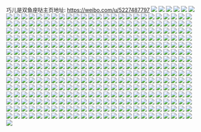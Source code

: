 巧儿是双鱼座哒主页地址: https://weibo.com/u/5227487797 
![](https://wx4.sinaimg.cn/mw2000/005HM0njgy1h6k6qi7pi4j31w02ioqv5.jpg) 
![](https://wx4.sinaimg.cn/mw2000/005HM0njgy1h6k6qkey6ij31w02ioqv5.jpg) 
![](https://wx4.sinaimg.cn/mw2000/005HM0njgy1h6k6qmrvcuj31w02iou0x.jpg) 
![](https://wx4.sinaimg.cn/mw2000/005HM0njgy1h6k6oz175sj334022ok2h.jpg) 
![](https://wx4.sinaimg.cn/mw2000/005HM0njgy1h6k6p2g221j33402c0npe.jpg) 
![](https://wx4.sinaimg.cn/mw2000/005HM0njgy1h6k6p5rfp2j32tu24enpe.jpg) 
![](https://wx4.sinaimg.cn/mw2000/005HM0njgy1h6k6p93cobj333z2by7wi.jpg) 
![](https://wx4.sinaimg.cn/mw2000/005HM0njgy1h6k6pdslgej32c0340b2b.jpg) 
![](https://wx4.sinaimg.cn/mw2000/005HM0njgy1h6k6piewplj32c0340e83.jpg) 
![](https://wx4.sinaimg.cn/mw2000/005HM0njgy1h6k6pn24kfj32c0340b2b.jpg) 
![](https://wx4.sinaimg.cn/mw2000/005HM0njgy1h6k6pqd9oaj322q2nox6p.jpg) 
![](https://wx4.sinaimg.cn/mw2000/005HM0njgy1h6k6puakeuj324k2q47wi.jpg) 
![](https://wx4.sinaimg.cn/mw2000/005HM0njgy1h6k6pwlmm4j32c0340u0x.jpg) 
![](https://wx4.sinaimg.cn/mw2000/005HM0njgy1h6k6px3rk5j30m80m80to.jpg) 
![](https://wx4.sinaimg.cn/mw2000/005HM0njgy1h6k6q0yxp8j334022oned.jpg) 
![](https://wx4.sinaimg.cn/mw2000/005HM0njgy1h6k6q47wffj322l30itny.jpg) 
![](https://wx4.sinaimg.cn/mw2000/005HM0njgy1h6k6q6alcij31w02ioq99.jpg) 
![](https://wx4.sinaimg.cn/mw2000/005HM0njgy1h6k6q9d7ysj31w02ioe82.jpg) 
![](https://wx4.sinaimg.cn/mw2000/005HM0njgy1h6k6qay7ccj31t32fm7wh.jpg) 
![](https://wx4.sinaimg.cn/mw2000/005HM0njgy1h6k6qco2tgj31lp2ioe81.jpg) 
![](https://wx4.sinaimg.cn/mw2000/005HM0njgy1h6k6qfu9pxj31w02io4qq.jpg) 
![](https://wx4.sinaimg.cn/mw2000/005HM0njgy1h6k6k1ozjxj32bm2yp7wi.jpg) 
![](https://wx4.sinaimg.cn/mw2000/005HM0njgy1h6k6kfgtagj32c0340hdv.jpg) 
![](https://wx4.sinaimg.cn/mw2000/005HM0njgy1h6k6kh7jjej31m725lte8.jpg) 
![](https://wx4.sinaimg.cn/mw2000/005HM0njgy1h6k6kktb7hj329830b18l.jpg) 
![](https://wx4.sinaimg.cn/mw2000/005HM0njgy1h6k6kwje4wj32c0340k6q.jpg) 
![](https://wx4.sinaimg.cn/mw2000/005HM0njgy1h6k6lcnlltj32yo2804qs.jpg) 
![](https://wx4.sinaimg.cn/mw2000/005HM0njgy1h6k6ldjcy0j30zk1be4kk.jpg) 
![](https://wx4.sinaimg.cn/mw2000/005HM0njgy1h6k6lgoxdzj31jv2ul4qq.jpg) 
![](https://wx4.sinaimg.cn/mw2000/005HM0njgy1h6k6liqgefj31j02psdrk.jpg) 
![](https://wx4.sinaimg.cn/mw2000/005HM0njgy1h6k6ltjtgrj31r0340khv.jpg) 
![](https://wx4.sinaimg.cn/mw2000/005HM0njgy1h6k6m37yijj33401r07wj.jpg) 
![](https://wx4.sinaimg.cn/mw2000/005HM0njgy1h6k6mcvvkjj31r03404qr.jpg) 
![](https://wx4.sinaimg.cn/mw2000/005HM0njgy1h6k6mmt983j31r03407wj.jpg) 
![](https://wx4.sinaimg.cn/mw2000/005HM0njgy1h6k6n52pxpj32yo280npg.jpg) 
![](https://wx4.sinaimg.cn/mw2000/005HM0njgy1h6k6np328uj32802yohdt.jpg) 
![](https://wx4.sinaimg.cn/mw2000/005HM0njgy1h6k6o84v10j32802you10.jpg) 
![](https://wx4.sinaimg.cn/mw2000/005HM0njgy1h6k6oqxob9j32802yo1kx.jpg) 
![](https://wx4.sinaimg.cn/mw2000/005HM0njgy1h6k6ovv9irj32802yo1kx.jpg) 
![](https://wx4.sinaimg.cn/mw2000/005HM0njgy1h6k6ekspwyj33402c0b2a.jpg) 
![](https://wx4.sinaimg.cn/mw2000/005HM0njgy1h6k6ey1bewj33402c01kz.jpg) 
![](https://wx4.sinaimg.cn/mw2000/005HM0njgy1h6k6famrpdj32c03407wj.jpg) 
![](https://wx4.sinaimg.cn/mw2000/005HM0njgy1h6k6fo69x8j32c03407wj.jpg) 
![](https://wx4.sinaimg.cn/mw2000/005HM0njgy1h6k6ftht20j32c02wiu0z.jpg) 
![](https://wx4.sinaimg.cn/mw2000/005HM0njgy1h6k6g00rywj32942smhdw.jpg) 
![](https://wx4.sinaimg.cn/mw2000/005HM0njgy1h6k6gan2msj32c0340npe.jpg) 
![](https://wx4.sinaimg.cn/mw2000/005HM0njgy1h6k6gmuuljj32c0340qv6.jpg) 
![](https://wx4.sinaimg.cn/mw2000/005HM0njgy1h6k6gxjxnkj32c0340q8l.jpg) 
![](https://wx4.sinaimg.cn/mw2000/005HM0njgy1h6k6hieji1j32c03404qu.jpg) 
![](https://wx4.sinaimg.cn/mw2000/005HM0njgy1h6k6hsi4arj32c0340npe.jpg) 
![](https://wx4.sinaimg.cn/mw2000/005HM0njgy1h6k6i24yjlj32c0340qjh.jpg) 
![](https://wx4.sinaimg.cn/mw2000/005HM0njgy1h6k6ics2d3j33402c0qv7.jpg) 
![](https://wx4.sinaimg.cn/mw2000/005HM0njgy1h6k6im1onoj32c03401kz.jpg) 
![](https://wx4.sinaimg.cn/mw2000/005HM0njgy1h6k6ix4zy3j32c0340npf.jpg) 
![](https://wx4.sinaimg.cn/mw2000/005HM0njgy1h6k6j8tgmnj32c03407wj.jpg) 
![](https://wx4.sinaimg.cn/mw2000/005HM0njgy1h6k6jjgm9lj32c0340tp4.jpg) 
![](https://wx4.sinaimg.cn/mw2000/005HM0njgy1h6k6jybd25j32c0340kjn.jpg) 
![](https://wx4.sinaimg.cn/mw2000/005HM0njgy1h6k68q3kiij32c0340kjo.jpg) 
![](https://wx4.sinaimg.cn/mw2000/005HM0njgy1h6k692zwr8j32c0340u0z.jpg) 
![](https://wx4.sinaimg.cn/mw2000/005HM0njgy1h6k69enoj0j32c0340wza.jpg) 
![](https://wx4.sinaimg.cn/mw2000/005HM0njgy1h6k69r3muoj32c0340kjn.jpg) 
![](https://wx4.sinaimg.cn/mw2000/005HM0njgy1h6k6a4n71ij32c0340npf.jpg) 
![](https://wx4.sinaimg.cn/mw2000/005HM0njgy1h6k6aghvr7j32c03401hg.jpg) 
![](https://wx4.sinaimg.cn/mw2000/005HM0njgy1h6k6awqu55j32c0340kjo.jpg) 
![](https://wx4.sinaimg.cn/mw2000/005HM0njgy1h6k6b0f5t8j32be2nikjm.jpg) 
![](https://wx4.sinaimg.cn/mw2000/005HM0njgy1h6k6belt0lj32c0340u0z.jpg) 
![](https://wx4.sinaimg.cn/mw2000/005HM0njgy1h6k6bld656j31u11vln60.jpg) 
![](https://wx4.sinaimg.cn/mw2000/005HM0njgy1h6k6bzog3lj32c0340k9r.jpg) 
![](https://wx4.sinaimg.cn/mw2000/005HM0njgy1h6k6cgo3cwj32c0340x6s.jpg) 
![](https://wx4.sinaimg.cn/mw2000/005HM0njgy1h6k6cqbhpjj33402c0aix.jpg) 
![](https://wx4.sinaimg.cn/mw2000/005HM0njgy1h6k6d1hkydj328k2qkx6q.jpg) 
![](https://wx4.sinaimg.cn/mw2000/005HM0njgy1h6k6dbiw7yj32c02x7u0y.jpg) 
![](https://wx4.sinaimg.cn/mw2000/005HM0njgy1h6k6dksjfgj32c02pbajr.jpg) 
![](https://wx4.sinaimg.cn/mw2000/005HM0njgy1h6k6dusgikj32bx2q8kjm.jpg) 
![](https://wx4.sinaimg.cn/mw2000/005HM0njgy1h6k6eb19qij33402c0b1j.jpg) 
![](https://wx4.sinaimg.cn/mw2000/005HM0njgy1h6k648z6qoj315o21qe81.jpg) 
![](https://wx4.sinaimg.cn/mw2000/005HM0njgy1h6k64df25dj315o1qi4qp.jpg) 
![](https://wx4.sinaimg.cn/mw2000/005HM0njgy1h6k64i74urj315o1qin09.jpg) 
![](https://wx4.sinaimg.cn/mw2000/005HM0njgy1h6k64m8kddj315o1qie5u.jpg) 
![](https://wx4.sinaimg.cn/mw2000/005HM0njgy1h6k64siv1qj336c1s7hdt.jpg) 
![](https://wx4.sinaimg.cn/mw2000/005HM0njgy1h6k650hp2xj336c1l1n2i.jpg) 
![](https://wx4.sinaimg.cn/mw2000/005HM0njgy1h6k65d6fgmj336c1s7x6q.jpg) 
![](https://wx4.sinaimg.cn/mw2000/005HM0njgy1h6k643y545j336c1l1n1g.jpg) 
![](https://wx4.sinaimg.cn/mw2000/005HM0njgy1h6k65laiy2j33402c0b2a.jpg) 
![](https://wx4.sinaimg.cn/mw2000/005HM0njgy1h6k65sxluuj32c0340hdu.jpg) 
![](https://wx4.sinaimg.cn/mw2000/005HM0njgy1h6k65wj0sdj32c02dm4qq.jpg) 
![](https://wx4.sinaimg.cn/mw2000/005HM0njgy1h6k667i9uaj33402c0wwg.jpg) 
![](https://wx4.sinaimg.cn/mw2000/005HM0njgy1h6k66lqo7fj33402c0x6r.jpg) 
![](https://wx4.sinaimg.cn/mw2000/005HM0njgy1h6k66zg194j33402c0kjn.jpg) 
![](https://wx4.sinaimg.cn/mw2000/005HM0njgy1h6k67apkxfj33402c0qv6.jpg) 
![](https://wx4.sinaimg.cn/mw2000/005HM0njgy1h6k67rjodzj33402c04qs.jpg) 
![](https://wx4.sinaimg.cn/mw2000/005HM0njgy1h6k689il6ej33402c0e84.jpg) 
![](https://wx4.sinaimg.cn/mw2000/005HM0njgy1h6k68a7tdvj30v91aw0yt.jpg) 
![](https://wx4.sinaimg.cn/mw2000/005HM0njgy1h6k623cjfcj30qo0zkwfi.jpg) 
![](https://wx4.sinaimg.cn/mw2000/005HM0njgy1h6k623nos1j30qo0zkdgv.jpg) 
![](https://wx4.sinaimg.cn/mw2000/005HM0njgy1h6k6231rd4j30qo0zkq47.jpg) 
![](https://wx4.sinaimg.cn/mw2000/005HM0njgy1h6k623zck4j30zk0zk77y.jpg) 
![](https://wx4.sinaimg.cn/mw2000/005HM0njgy1h6k624aqafj30qo0zktd0.jpg) 
![](https://wx4.sinaimg.cn/mw2000/005HM0njgy1h6k624lvxdj30qo0zkq6j.jpg) 
![](https://wx4.sinaimg.cn/mw2000/005HM0njgy1h6k624zpt1j30qo0zkthv.jpg) 
![](https://wx4.sinaimg.cn/mw2000/005HM0njgy1h6k625wca7j30qo0zkte6.jpg) 
![](https://wx4.sinaimg.cn/mw2000/005HM0njgy1h6k626b247j30qo0zkwiu.jpg) 
![](https://wx4.sinaimg.cn/mw2000/005HM0njgy1h6k626q2l0j30hs26649f.jpg) 
![](https://wx4.sinaimg.cn/mw2000/005HM0njgy1h6k6272pirj30qo0zkq70.jpg) 
![](https://wx4.sinaimg.cn/mw2000/005HM0njgy1h6k627l1i9j30qo0zkjwa.jpg) 
![](https://wx4.sinaimg.cn/mw2000/005HM0njgy1h6k62gx6wcj3225225e83.jpg) 
![](https://wx4.sinaimg.cn/mw2000/005HM0njgy1h6k625jqtij30u013ygpz.jpg) 
![](https://wx4.sinaimg.cn/mw2000/005HM0njgy1h6k62rrhqwj32762967wj.jpg) 
![](https://wx4.sinaimg.cn/mw2000/005HM0njgy1h6k62vzmbqj32c02d5qv6.jpg) 
![](https://wx4.sinaimg.cn/mw2000/005HM0njgy1h6k63318i5j31sg2dsagy.jpg) 
![](https://wx4.sinaimg.cn/mw2000/005HM0njgy1h6k6367skcj325q25qe82.jpg) 
![](https://wx4.sinaimg.cn/mw2000/005HM0njly1h41o21qcnfj32142piqv6.jpg) 
![](https://wx4.sinaimg.cn/mw2000/005HM0njly1h41o206al0j321u2qgkjm.jpg) 
![](https://wx4.sinaimg.cn/mw2000/005HM0njly1h41o243f6oj324o2u87wj.jpg) 
![](https://wx4.sinaimg.cn/mw2000/005HM0njly1h41o26hfqnj32392scnpe.jpg) 
![](https://wx4.sinaimg.cn/mw2000/005HM0njly1h41o28uyf9j321u2qgu0z.jpg) 
![](https://wx4.sinaimg.cn/mw2000/005HM0njly1h41o2bktevj32yo280x6r.jpg) 
![](https://wx4.sinaimg.cn/mw2000/005HM0njly1h41o2dh2h4j32c0340hdv.jpg) 
![](https://wx4.sinaimg.cn/mw2000/005HM0njly1h41o2f5vhpj32c0340e83.jpg) 
![](https://wx4.sinaimg.cn/mw2000/005HM0njly1h41o2h17loj33402c0x6r.jpg) 
![](https://wx4.sinaimg.cn/mw2000/005HM0njly1h41o2j1ce2j33402c01l0.jpg) 
![](https://wx4.sinaimg.cn/mw2000/005HM0njly1h41o2l7sipj33402c0npf.jpg) 
![](https://wx4.sinaimg.cn/mw2000/005HM0njly1h41o2n7ekvj33402c0kjn.jpg) 
![](https://wx4.sinaimg.cn/mw2000/005HM0njly1h41o2pylevj33402c04qs.jpg) 
![](https://wx4.sinaimg.cn/mw2000/005HM0njly1h3y4q0qglrj31og2io1kx.jpg) 
![](https://wx4.sinaimg.cn/mw2000/005HM0njly1h3y4q1ciqej31og2io4qp.jpg) 
![](https://wx4.sinaimg.cn/mw2000/005HM0njly1h3y4q20qvpj31og2io4qp.jpg) 
![](https://wx4.sinaimg.cn/mw2000/005HM0njly1h3y4q2u0c5j31og2ioqv5.jpg) 
![](https://wx4.sinaimg.cn/mw2000/005HM0njly1h3y4q3j832j31og2ioe81.jpg) 
![](https://wx4.sinaimg.cn/mw2000/005HM0njly1h3y4q4crznj31og2iokjl.jpg) 
![](https://wx4.sinaimg.cn/mw2000/005HM0njly1h3y4pypzv6j31og2io7wh.jpg) 
![](https://wx4.sinaimg.cn/mw2000/005HM0njly1h3y4q5862jj32io1ogb29.jpg) 
![](https://wx4.sinaimg.cn/mw2000/005HM0njly1h3y4q5yq3tj31og2io4qp.jpg) 
![](https://wx4.sinaimg.cn/mw2000/005HM0njly1h3y4q6vq1vj31og2io7wh.jpg) 
![](https://wx4.sinaimg.cn/mw2000/005HM0njly1h3y4q7mtetj32io1og4qp.jpg) 
![](https://wx4.sinaimg.cn/mw2000/005HM0njly1h3y4q8ov6cj31og2ioe81.jpg) 
![](https://wx4.sinaimg.cn/mw2000/005HM0njly1h3y4q9ihi8j31og2ioe81.jpg) 
![](https://wx4.sinaimg.cn/mw2000/005HM0njly1h3y4qa290gj31og2io1kx.jpg) 
![](https://wx4.sinaimg.cn/mw2000/005HM0njly1h3y4qaxapgj31og2iokjl.jpg) 
![](https://wx4.sinaimg.cn/mw2000/005HM0njly1h3y4qby8u6j31og2ioqv5.jpg) 
![](https://wx4.sinaimg.cn/mw2000/005HM0njly1h3y4pztx9yj31og2iokjl.jpg) 
![](https://wx4.sinaimg.cn/mw2000/005HM0njly1h3y4p5byvyj31og2ioe81.jpg) 
![](https://wx4.sinaimg.cn/mw2000/005HM0njly1h3y4p7fkwkj31og2ioe81.jpg) 
![](https://wx4.sinaimg.cn/mw2000/005HM0njly1h3y4p8bdwij31og2ionpd.jpg) 
![](https://wx4.sinaimg.cn/mw2000/005HM0njly1h3y4p947mfj31og2ioe81.jpg) 
![](https://wx4.sinaimg.cn/mw2000/005HM0njly1h3y4pa52nsj31og2iokjl.jpg) 
![](https://wx4.sinaimg.cn/mw2000/005HM0njly1h3y4pb7ktcj32io1og7wh.jpg) 
![](https://wx4.sinaimg.cn/mw2000/005HM0njly1h3y4pbzxvpj31og2io4qp.jpg) 
![](https://wx4.sinaimg.cn/mw2000/005HM0njly1h3y4pcs09aj31og2io7wh.jpg) 
![](https://wx4.sinaimg.cn/mw2000/005HM0njly1h3y4pdbx53j31og2io4qp.jpg) 
![](https://wx4.sinaimg.cn/mw2000/005HM0njly1h3y4p6hznlj32io1ogkjl.jpg) 
![](https://wx4.sinaimg.cn/mw2000/005HM0njly1h3y4pdyr2nj31og2io1kx.jpg) 
![](https://wx4.sinaimg.cn/mw2000/005HM0njly1h3y4pek0raj31og2io4qp.jpg) 
![](https://wx4.sinaimg.cn/mw2000/005HM0njly1h3y4pff6l1j31og2io4qp.jpg) 
![](https://wx4.sinaimg.cn/mw2000/005HM0njly1h3y4pgm88lj31og2ioqv5.jpg) 
![](https://wx4.sinaimg.cn/mw2000/005HM0njly1h3y4phigtqj31og2ioe81.jpg) 
![](https://wx4.sinaimg.cn/mw2000/005HM0njly1h3y4pihwhfj31og2iokjl.jpg) 
![](https://wx4.sinaimg.cn/mw2000/005HM0njly1h3y4pjb5jmj31og2io7wh.jpg) 
![](https://wx4.sinaimg.cn/mw2000/005HM0njly1h3y4pk1fp7j32io1ogb29.jpg) 
![](https://wx4.sinaimg.cn/mw2000/005HM0njly1h3y4oj007rj32io1og4qp.jpg) 
![](https://wx4.sinaimg.cn/mw2000/005HM0njly1h3y4ojjh16j31og2io1kd.jpg) 
![](https://wx4.sinaimg.cn/mw2000/005HM0njly1h3y4oibirsj31og2io1kx.jpg) 
![](https://wx4.sinaimg.cn/mw2000/005HM0njly1h3y4ok71tgj32io1og1kx.jpg) 
![](https://wx4.sinaimg.cn/mw2000/005HM0njly1h3y4oku00pj31og2io7wh.jpg) 
![](https://wx4.sinaimg.cn/mw2000/005HM0njly1h3y4olr5bnj31og2io7wh.jpg) 
![](https://wx4.sinaimg.cn/mw2000/005HM0njly1h3y4omexd2j31og2ioazz.jpg) 
![](https://wx4.sinaimg.cn/mw2000/005HM0njly1h3y4onkd64j31og2iokjl.jpg) 
![](https://wx4.sinaimg.cn/mw2000/005HM0njly1h3y4oopwdjj31og2ioqv5.jpg) 
![](https://wx4.sinaimg.cn/mw2000/005HM0njly1h3y4opw78lj31og2iokjl.jpg) 
![](https://wx4.sinaimg.cn/mw2000/005HM0njly1h3y4oqqokij31og2iohdt.jpg) 
![](https://wx4.sinaimg.cn/mw2000/005HM0njly1h3y4ore04tj31og2iob29.jpg) 
![](https://wx4.sinaimg.cn/mw2000/005HM0njly1h3y4os5ntoj31og2io4qp.jpg) 
![](https://wx4.sinaimg.cn/mw2000/005HM0njly1h3y4osuxfjj31og2iohdt.jpg) 
![](https://wx4.sinaimg.cn/mw2000/005HM0njly1h3y4otg1huj31og2iohdt.jpg) 
![](https://wx4.sinaimg.cn/mw2000/005HM0njly1h3y4ou7d54j31og2iob29.jpg) 
![](https://wx4.sinaimg.cn/mw2000/005HM0njly1h3y4outicij31og2io7t6.jpg) 
![](https://wx4.sinaimg.cn/mw2000/005HM0njly1h3y4ovp7mbj31og2ionpd.jpg) 
![](https://wx4.sinaimg.cn/mw2000/005HM0njly1h3y4nk5f2zj31og2iohdt.jpg) 
![](https://wx4.sinaimg.cn/mw2000/005HM0njly1h3y4nkvhnij31og2io7wh.jpg) 
![](https://wx4.sinaimg.cn/mw2000/005HM0njly1h3y4nlizzqj31og2io7wh.jpg) 
![](https://wx4.sinaimg.cn/mw2000/005HM0njly1h3y4nmc19ij31og2iohdt.jpg) 
![](https://wx4.sinaimg.cn/mw2000/005HM0njly1h3y4nnosqgj31og2io7wh.jpg) 
![](https://wx4.sinaimg.cn/mw2000/005HM0njly1h3y4nod07jj31og2ioe81.jpg) 
![](https://wx4.sinaimg.cn/mw2000/005HM0njly1h3y4np5sgaj32io1og1kx.jpg) 
![](https://wx4.sinaimg.cn/mw2000/005HM0njly1h3y4nq3yehj31og2io4px.jpg) 
![](https://wx4.sinaimg.cn/mw2000/005HM0njly1h3y4nqwigij31og2io1kx.jpg) 
![](https://wx4.sinaimg.cn/mw2000/005HM0njly1h3y4nrwx6ej31og2io1kx.jpg) 
![](https://wx4.sinaimg.cn/mw2000/005HM0njly1h3y4nicd4ij322u1ogb29.jpg) 
![](https://wx4.sinaimg.cn/mw2000/005HM0njly1h3y4nsnc1lj31og2io4oy.jpg) 
![](https://wx4.sinaimg.cn/mw2000/005HM0njly1h3y4njdjaxj31og2ionp7.jpg) 
![](https://wx4.sinaimg.cn/mw2000/005HM0njly1h3y4nte4j8j31og2iob1a.jpg) 
![](https://wx4.sinaimg.cn/mw2000/005HM0njly1h3y4nujyqsj31og2iohdt.jpg) 
![](https://wx4.sinaimg.cn/mw2000/005HM0njly1h3y4nviq1nj31og2io7wh.jpg) 
![](https://wx4.sinaimg.cn/mw2000/005HM0njly1h3y4nwai1zj31og2ioe81.jpg) 
![](https://wx4.sinaimg.cn/mw2000/005HM0njly1h3y4nwz6ilj31og2io1kx.jpg) 
![](https://wx4.sinaimg.cn/mw2000/005HM0njgy1h3lg0y4263j318w0u0gvx.jpg) 
![](https://wx4.sinaimg.cn/mw2000/005HM0njgy1h3lg0ymqi2j318w0u0k1i.jpg) 
![](https://wx4.sinaimg.cn/mw2000/005HM0njgy1h3lg0zb57rj30u018w7es.jpg) 
![](https://wx4.sinaimg.cn/mw2000/005HM0njgy1h3lg104du8j318w0u0k2d.jpg) 
![](https://wx4.sinaimg.cn/mw2000/005HM0njgy1h3lg10q9woj318w0u07fw.jpg) 
![](https://wx4.sinaimg.cn/mw2000/005HM0njgy1h3lg11htqsj30u018w4hc.jpg) 
![](https://wx4.sinaimg.cn/mw2000/005HM0njgy1h3lg12ddkgj30u018w7mf.jpg) 
![](https://wx4.sinaimg.cn/mw2000/005HM0njgy1h3lg138vjcj318w0u0tla.jpg) 
![](https://wx4.sinaimg.cn/mw2000/005HM0njgy1h3lg13zfm4j318w0u07h7.jpg) 
![](https://wx4.sinaimg.cn/mw2000/005HM0njgy1h3lg14oroij318w0u07dz.jpg) 
![](https://wx4.sinaimg.cn/mw2000/005HM0njgy1h3lg15669ej318w0u07e7.jpg) 
![](https://wx4.sinaimg.cn/mw2000/005HM0njgy1h3lg16dsyij318w0u048q.jpg) 
![](https://wx4.sinaimg.cn/mw2000/005HM0njgy1h3lg170d5lj318w0u0aki.jpg) 
![](https://wx4.sinaimg.cn/mw2000/005HM0njgy1h3lg0xdlwoj318w0u0gwg.jpg) 
![](https://wx4.sinaimg.cn/mw2000/005HM0njgy1h3lg17p3rjj318w0u0qel.jpg) 
![](https://wx4.sinaimg.cn/mw2000/005HM0njgy1h3lg18eg1fj318w0u0149.jpg) 
![](https://wx4.sinaimg.cn/mw2000/005HM0njgy1h3lg18zkh2j318w0u0aku.jpg) 
![](https://wx4.sinaimg.cn/mw2000/005HM0njgy1h3lg19i0m6j318w0u0n4t.jpg) 
![](https://wx4.sinaimg.cn/mw2000/005HM0njgy1h3ko1av5ajj31r03401kz.jpg) 
![](https://wx4.sinaimg.cn/mw2000/005HM0njgy1h3ko1cpkkhj32802yokjn.jpg) 
![](https://wx4.sinaimg.cn/mw2000/005HM0njgy1h3ko1em50sj32yo280u0z.jpg) 
![](https://wx4.sinaimg.cn/mw2000/005HM0njgy1h3ko1ghlmuj31r03407wj.jpg) 
![](https://wx4.sinaimg.cn/mw2000/005HM0njgy1h3ko1ikdifj31r0340u0y.jpg) 
![](https://wx4.sinaimg.cn/mw2000/005HM0njgy1h3ko1kncnhj33401r0qv6.jpg) 
![](https://wx4.sinaimg.cn/mw2000/005HM0njgy1h3ko1m9qmaj33402c0kjn.jpg) 
![](https://wx4.sinaimg.cn/mw2000/005HM0njgy1h3ko1o741ej33401r0npe.jpg) 
![](https://wx4.sinaimg.cn/mw2000/005HM0njgy1h3ko1p2oxwj30ty11645v.jpg) 
![](https://wx4.sinaimg.cn/mw2000/005HM0njgy1h3ko1re6fuj32832neqv6.jpg) 
![](https://wx4.sinaimg.cn/mw2000/005HM0njgy1h3ko1tq6zyj331o2a84qs.jpg) 
![](https://wx4.sinaimg.cn/mw2000/005HM0njgy1h3ko1w2xodj331u2aeqv7.jpg) 
![](https://wx4.sinaimg.cn/mw2000/005HM0njgy1h3ko1zglb6j33402c0x6s.jpg) 
![](https://wx4.sinaimg.cn/mw2000/005HM0njgy1h3ko22gczvj33402c0x6q.jpg) 
![](https://wx4.sinaimg.cn/mw2000/005HM0njgy1h3ko093mq0j31r02g5kjm.jpg) 
![](https://wx4.sinaimg.cn/mw2000/005HM0njgy1h3ko0aylz1j31po2n5kjm.jpg) 
![](https://wx4.sinaimg.cn/mw2000/005HM0njgy1h3ko0dc4k3j33401r0b2b.jpg) 
![](https://wx4.sinaimg.cn/mw2000/005HM0njgy1h3ko0f3b5xj31os2lk1ky.jpg) 
![](https://wx4.sinaimg.cn/mw2000/005HM0njgy1h3ko0grzugj31r029bnpe.jpg) 
![](https://wx4.sinaimg.cn/mw2000/005HM0njgy1h3ko0ichzxj31r024ikjm.jpg) 
![](https://wx4.sinaimg.cn/mw2000/005HM0njgy1h3ko0khqnaj33401r04qs.jpg) 
![](https://wx4.sinaimg.cn/mw2000/005HM0njgy1h3ko0ndpy4j32802you0z.jpg) 
![](https://wx4.sinaimg.cn/mw2000/005HM0njgy1h3ko0p7oorj32802you0z.jpg) 
![](https://wx4.sinaimg.cn/mw2000/005HM0njgy1h3ko0rnxxzj33401she84.jpg) 
![](https://wx4.sinaimg.cn/mw2000/005HM0njgy1h3ko0uosu2j32c0340b2b.jpg) 
![](https://wx4.sinaimg.cn/mw2000/005HM0njgy1h3ko0xdj6yj32802yo7wk.jpg) 
![](https://wx4.sinaimg.cn/mw2000/005HM0njgy1h3ko0zv08sj32c0340b2a.jpg) 
![](https://wx4.sinaimg.cn/mw2000/005HM0njgy1h3ko124ehgj33401r0qv6.jpg) 
![](https://wx4.sinaimg.cn/mw2000/005HM0njgy1h3ko13jw55j31l12td4qq.jpg) 
![](https://wx4.sinaimg.cn/mw2000/005HM0njgy1h3ko15cemkj33401r0kjm.jpg) 
![](https://wx4.sinaimg.cn/mw2000/005HM0njgy1h3ko17gy7dj33401r0hdu.jpg) 
![](https://wx4.sinaimg.cn/mw2000/005HM0njgy1h3ko18wm5dj31u32r3x6p.jpg) 
![](https://wx4.sinaimg.cn/mw2000/005HM0njgy1h3knz6aa4sj31sv33xhdt.jpg) 
![](https://wx4.sinaimg.cn/mw2000/005HM0njgy1h3knz8kcw5j31qd2zm7wh.jpg) 
![](https://wx4.sinaimg.cn/mw2000/005HM0njgy1h3knza31wyj313b1t0tzm.jpg) 
![](https://wx4.sinaimg.cn/mw2000/005HM0njgy1h3knzbxqebj31og2iohdt.jpg) 
![](https://wx4.sinaimg.cn/mw2000/005HM0njgy1h3knzd3ntfj310z1v9nl4.jpg) 
![](https://wx4.sinaimg.cn/mw2000/005HM0njgy1h3knzf9j84j316y2asb29.jpg) 
![](https://wx4.sinaimg.cn/mw2000/005HM0njgy1h3knzgthdij318o26o1kx.jpg) 
![](https://wx4.sinaimg.cn/mw2000/005HM0njgy1h3knzk6o7zj32yo280kjo.jpg) 
![](https://wx4.sinaimg.cn/mw2000/005HM0njgy1h3knzngvnfj32yo280hdw.jpg) 
![](https://wx4.sinaimg.cn/mw2000/005HM0njgy1h3knzpa48nj31iu2u2qv5.jpg) 
![](https://wx4.sinaimg.cn/mw2000/005HM0njgy1h3knzqwu1tj33402c0qv5.jpg) 
![](https://wx4.sinaimg.cn/mw2000/005HM0njgy1h3knzti772j31r0340u0y.jpg) 
![](https://wx4.sinaimg.cn/mw2000/005HM0njgy1h3knzvvza2j33401r0u0y.jpg) 
![](https://wx4.sinaimg.cn/mw2000/005HM0njgy1h3knzz8pdyj33401r04qr.jpg) 
![](https://wx4.sinaimg.cn/mw2000/005HM0njgy1h3ko01s5suj31ps2q1u0y.jpg) 
![](https://wx4.sinaimg.cn/mw2000/005HM0njgy1h3ko03iimaj31zl1r0kjm.jpg) 
![](https://wx4.sinaimg.cn/mw2000/005HM0njgy1h3ko05he2cj31ei28nnmc.jpg) 
![](https://wx4.sinaimg.cn/mw2000/005HM0njgy1h3ko070ddaj31og2iob29.jpg) 
![](https://wx4.sinaimg.cn/mw2000/005HM0njgy1h3knw9x0kij318w0u07dz.jpg) 
![](https://wx4.sinaimg.cn/mw2000/005HM0njgy1h3knwbl9gyj318w0u07e7.jpg) 
![](https://wx4.sinaimg.cn/mw2000/005HM0njgy1h3knwcl2vuj318w0u048q.jpg) 
![](https://wx4.sinaimg.cn/mw2000/005HM0njgy1h3knwdhk7tj318w0u0aki.jpg) 
![](https://wx4.sinaimg.cn/mw2000/005HM0njgy1h3knweolk8j318w0u0gwg.jpg) 
![](https://wx4.sinaimg.cn/mw2000/005HM0njgy1h3knwfsrprj318w0u0qel.jpg) 
![](https://wx4.sinaimg.cn/mw2000/005HM0njgy1h3knwguks3j318w0u0149.jpg) 
![](https://wx4.sinaimg.cn/mw2000/005HM0njgy1h3knwi8ep2j318w0u0aku.jpg) 
![](https://wx4.sinaimg.cn/mw2000/005HM0njgy1h3knwja65aj318w0u0n4t.jpg) 
![](https://wx4.sinaimg.cn/mw2000/005HM0njgy1h3knwk86sfj318w0u0n90.jpg) 
![](https://wx4.sinaimg.cn/mw2000/005HM0njgy1h3knwlh3zfj318w0u07hy.jpg) 
![](https://wx4.sinaimg.cn/mw2000/005HM0njgy1h3knw8r5naj318w0u04cf.jpg) 
![](https://wx4.sinaimg.cn/mw2000/005HM0njgy1h3knwmnd18j318w0u0qgw.jpg) 
![](https://wx4.sinaimg.cn/mw2000/005HM0njgy1h3knwnv0f4j30u018wdto.jpg) 
![](https://wx4.sinaimg.cn/mw2000/005HM0njgy1h3knwos8c1j318w0u0k0r.jpg) 
![](https://wx4.sinaimg.cn/mw2000/005HM0njgy1h3knwq3yztj318w0u0n9e.jpg) 
![](https://wx4.sinaimg.cn/mw2000/005HM0njgy1gpp30odw0rj32io1oib29.jpg) 
![](https://wx4.sinaimg.cn/mw2000/005HM0njgy1gpp30pfpzoj32io1oib29.jpg) 
![](https://wx4.sinaimg.cn/mw2000/005HM0njgy1gpp30q83l0j32io1oib29.jpg) 
![](https://wx4.sinaimg.cn/mw2000/005HM0njgy1gpp30r6yiyj31og2ionpd.jpg) 
![](https://wx4.sinaimg.cn/mw2000/005HM0njgy1gpp30t5ssej31lq2em7wh.jpg) 
![](https://wx4.sinaimg.cn/mw2000/005HM0njgy1gpp30u0zg2j31mr2c7e81.jpg) 
![](https://wx4.sinaimg.cn/mw2000/005HM0njgy1gpp30ux6f4j31mt2g8e81.jpg) 
![](https://wx4.sinaimg.cn/mw2000/005HM0njgy1gpp30vu51sj31li2e9npd.jpg) 
![](https://wx4.sinaimg.cn/mw2000/005HM0njgy1gpp30wr10fj31m42f6kjl.jpg) 
![](https://wx4.sinaimg.cn/mw2000/005HM0njgy1gpp30xl7fjj31ld2e1npd.jpg) 
![](https://wx4.sinaimg.cn/mw2000/005HM0njgy1gpp30y7zsdj31w02io1fk.jpg) 
![](https://wx4.sinaimg.cn/mw2000/005HM0njgy1gpp30z7ooej32io1ogb29.jpg) 
![](https://wx4.sinaimg.cn/mw2000/005HM0njgy1gpp30nh0cpj31og2io4qp.jpg) 
![](https://wx4.sinaimg.cn/mw2000/005HM0njgy1gpmkump044j32io1oge81.jpg) 
![](https://wx4.sinaimg.cn/mw2000/005HM0njgy1gpmkunn8n0j31og2iob29.jpg) 
![](https://wx4.sinaimg.cn/mw2000/005HM0njgy1gpmkum2f8kj31kw2dc4qp.jpg) 
![](https://wx4.sinaimg.cn/mw2000/005HM0njgy1gpmkuoa3ayj32io1og1kx.jpg) 
![](https://wx4.sinaimg.cn/mw2000/005HM0njgy1gpmkuou13aj31og2iowzp.jpg) 
![](https://wx4.sinaimg.cn/mw2000/005HM0njgy1gpmkupbeopj32io1oi1fo.jpg) 
![](https://wx4.sinaimg.cn/mw2000/005HM0njgy1gpmkupsosoj32io1oi1ev.jpg) 
![](https://wx4.sinaimg.cn/mw2000/005HM0njgy1gpmkuq7aqwj32io1oinlb.jpg) 
![](https://wx4.sinaimg.cn/mw2000/005HM0njgy1gpmkuqo52bj32io1oix1v.jpg) 
![](https://wx4.sinaimg.cn/mw2000/005HM0njgy1gphbyyndelj30n00yigti.jpg) 
![](https://wx4.sinaimg.cn/mw2000/005HM0njgy1gphbyy2ruij32io1w01kz.jpg) 
![](https://wx4.sinaimg.cn/mw2000/005HM0njgy1gphbyzdjfcj32io1w01kz.jpg) 
![](https://wx4.sinaimg.cn/mw2000/005HM0njgy1gphbz0mh8sj327e2dtqv7.jpg) 
![](https://wx4.sinaimg.cn/mw2000/005HM0njgy1gphbzqqvxbj30rs1zm7ou.jpg) 
![](https://wx4.sinaimg.cn/mw2000/005HM0njgy1gphbz1mg7aj32io1w0qv6.jpg) 
![](https://wx4.sinaimg.cn/mw2000/005HM0njgy1gphbz2s4ksj32io1w0u0y.jpg) 
![](https://wx4.sinaimg.cn/mw2000/005HM0njgy1gphbzr4dacj30yi0v3wrc.jpg) 
![](https://wx4.sinaimg.cn/mw2000/005HM0njgy1gphbz3jkz9j32io1w0u0y.jpg) 
![](https://wx4.sinaimg.cn/mw2000/005HM0njgy1gphbw44jg8j320n1vzhdu.jpg) 
![](https://wx4.sinaimg.cn/mw2000/005HM0njgy1gphbw5unc3j32802hhqv7.jpg) 
![](https://wx4.sinaimg.cn/mw2000/005HM0njgy1gphbw1l7zlj32io1w0x6q.jpg) 
![](https://wx4.sinaimg.cn/mw2000/005HM0njgy1gphbw713aij32io1w0x6q.jpg) 
![](https://wx4.sinaimg.cn/mw2000/005HM0njgy1gphbw2v006j32yo280e84.jpg) 
![](https://wx4.sinaimg.cn/mw2000/005HM0njgy1gphbw86imoj32io1w0x6q.jpg) 
![](https://wx4.sinaimg.cn/mw2000/005HM0njgy1gphbw99vpmj32io1w0x6q.jpg) 
![](https://wx4.sinaimg.cn/mw2000/005HM0njgy1gphbwa57t7j32io1w0qv6.jpg) 
![](https://wx4.sinaimg.cn/mw2000/005HM0njgy1gphbwb1f3sj32io1w0qv6.jpg) 
![](https://wx4.sinaimg.cn/mw2000/005HM0njgy1gphbtlrrxej32io1w0e81.jpg) 
![](https://wx4.sinaimg.cn/mw2000/005HM0njgy1gphbtmiq84j32io1w0npd.jpg) 
![](https://wx4.sinaimg.cn/mw2000/005HM0njgy1gphbtn8e7uj32io1w0qv5.jpg) 
![](https://wx4.sinaimg.cn/mw2000/005HM0njgy1gphbto3fnej31w02iohdt.jpg) 
![](https://wx4.sinaimg.cn/mw2000/005HM0njgy1gphbtoryagj31w02ioe81.jpg) 
![](https://wx4.sinaimg.cn/mw2000/005HM0njgy1gphbtpex97j31vr274e81.jpg) 
![](https://wx4.sinaimg.cn/mw2000/005HM0njgy1gphbtktiygj32io1w0x6p.jpg) 
![](https://wx4.sinaimg.cn/mw2000/005HM0njgy1gphbtpyh0bj32io20x4qp.jpg) 
![](https://wx4.sinaimg.cn/mw2000/005HM0njgy1gphbuegfdqj31ho1zkx6u.jpg) 
![](https://wx4.sinaimg.cn/mw2000/005HM0njly1gjq5galsxkj32801o0qv5.jpg) 
![](https://wx4.sinaimg.cn/mw2000/005HM0njly1gjq5gb9fzyj32801o0u0x.jpg) 
![](https://wx4.sinaimg.cn/mw2000/005HM0njly1gjq5gc0732j32801o0x6p.jpg) 
![](https://wx4.sinaimg.cn/mw2000/005HM0njly1gjq5gcl35fj32801o0npd.jpg) 
![](https://wx4.sinaimg.cn/mw2000/005HM0njly1gjq5ga1qw9j32801o0npd.jpg) 
![](https://wx4.sinaimg.cn/mw2000/005HM0njly1gjq5gddmpaj32801o0npd.jpg) 
![](https://wx4.sinaimg.cn/mw2000/005HM0njly1gjq5gdzqixj32801o0kjl.jpg) 
![](https://wx4.sinaimg.cn/mw2000/005HM0njly1gjq5gegnglj32801o0hdt.jpg) 
![](https://wx4.sinaimg.cn/mw2000/005HM0njly1gjq5gexi17j32801o0hdt.jpg) 
![](https://wx4.sinaimg.cn/mw2000/005HM0njly1gjq5gfifqpj32801o0hdt.jpg) 
![](https://wx4.sinaimg.cn/mw2000/005HM0njly1gjq5gg0z5tj32801o07wh.jpg) 
![](https://wx4.sinaimg.cn/mw2000/005HM0njly1gjq5ggn9nlj32801o0npd.jpg) 
![](https://wx4.sinaimg.cn/mw2000/005HM0njly1gjq5gh9b1zj32801o0qv5.jpg) 
![](https://wx4.sinaimg.cn/mw2000/005HM0njly1gjq5bp3gv8j31o0280u0x.jpg) 
![](https://wx4.sinaimg.cn/mw2000/005HM0njly1gjq5bpus3yj32801o0u0x.jpg) 
![](https://wx4.sinaimg.cn/mw2000/005HM0njly1gjq5bri60pj32801o0x6p.jpg) 
![](https://wx4.sinaimg.cn/mw2000/005HM0njly1gjq5bs2ol9j32801o0hdt.jpg) 
![](https://wx4.sinaimg.cn/mw2000/005HM0njly1gjq5bstknqj32801o0x6p.jpg) 
![](https://wx4.sinaimg.cn/mw2000/005HM0njly1gjq5btfwktj32801o0x6p.jpg) 
![](https://wx4.sinaimg.cn/mw2000/005HM0njly1gjq5bu53z9j32801o0qv5.jpg) 
![](https://wx4.sinaimg.cn/mw2000/005HM0njly1gjq5buqq0bj32801o0e81.jpg) 
![](https://wx4.sinaimg.cn/mw2000/005HM0njly1gjq5bvhb21j32801o0e81.jpg) 
![](https://wx4.sinaimg.cn/mw2000/005HM0njly1gjq5bvyj7dj32801o0e81.jpg) 
![](https://wx4.sinaimg.cn/mw2000/005HM0njly1gjq5bwh3zpj32801o0hdt.jpg) 
![](https://wx4.sinaimg.cn/mw2000/005HM0njly1gjq5bqv9nyj32801o0u0x.jpg) 
![](https://wx4.sinaimg.cn/mw2000/005HM0njly1gjq5bx92ouj32801o0u0x.jpg) 
![](https://wx4.sinaimg.cn/mw2000/005HM0njly1gjq5boj5opj32801o0kjl.jpg) 
![](https://wx4.sinaimg.cn/mw2000/005HM0njly1gjq5byh9v9j32801o0hdt.jpg) 
![](https://wx4.sinaimg.cn/mw2000/005HM0njly1gjq5bzf6pvj32801o01ky.jpg) 
![](https://wx4.sinaimg.cn/mw2000/005HM0njly1gjq5c00sm9j32801o0qv5.jpg) 
![](https://wx4.sinaimg.cn/mw2000/005HM0njly1gjq5c0t7usj32801o0x6p.jpg) 
![](https://wx4.sinaimg.cn/mw2000/005HM0njly1gjq59tl7vwj32v91uj7wi.jpg) 
![](https://wx4.sinaimg.cn/mw2000/005HM0njly1gjq59uskcfj31w02io7wk.jpg) 
![](https://wx4.sinaimg.cn/mw2000/005HM0njly1gjq59w1ncuj31w02io1l0.jpg) 
![](https://wx4.sinaimg.cn/mw2000/005HM0njly1gjq59wpbl5j30rs223kjl.jpg) 
![](https://wx4.sinaimg.cn/mw2000/005HM0njly1gjq59xc0gxj30rs223hdt.jpg) 
![](https://wx4.sinaimg.cn/mw2000/005HM0njly1gjq59yh9qqj32io1w01l0.jpg) 
![](https://wx4.sinaimg.cn/mw2000/005HM0njly1gjq59zsvrxj32io1w04qs.jpg) 
![](https://wx4.sinaimg.cn/mw2000/005HM0njly1gjq59rw9jhj32io1w0b2c.jpg) 
![](https://wx4.sinaimg.cn/mw2000/005HM0njly1gjq5a10oofj31w02io7wj.jpg) 
![](https://wx4.sinaimg.cn/mw2000/005HM0njly1gjq5a2ddr9j32io1w0hdv.jpg) 
![](https://wx4.sinaimg.cn/mw2000/005HM0njly1gjq5a383rpj31w01sgqv6.jpg) 
![](https://wx4.sinaimg.cn/mw2000/005HM0njly1gjq5a4iyvvj32f61on4qs.jpg) 
![](https://wx4.sinaimg.cn/mw2000/005HM0njly1gjq5a5mqamj324t1kl7wj.jpg) 
![](https://wx4.sinaimg.cn/mw2000/005HM0njly1gjq59ptai0j33402c0npg.jpg) 
![](https://wx4.sinaimg.cn/mw2000/005HM0njly1gjq5a6s8hjj33402c0u10.jpg) 
![](https://wx4.sinaimg.cn/mw2000/005HM0njly1gjq5a82jowj31o0280qv5.jpg) 
![](https://wx4.sinaimg.cn/mw2000/005HM0njly1gjq57wlrhoj32io1w0hdw.jpg) 
![](https://wx4.sinaimg.cn/mw2000/005HM0njly1gjq57zx82aj32io1w0x6r.jpg) 
![](https://wx4.sinaimg.cn/mw2000/005HM0njly1gjq580x29kj31w02iohdv.jpg) 
![](https://wx4.sinaimg.cn/mw2000/005HM0njly1gjq5835hukj31ti2feqv6.jpg) 
![](https://wx4.sinaimg.cn/mw2000/005HM0njly1gjq584aj1lj31w02io7wl.jpg) 
![](https://wx4.sinaimg.cn/mw2000/005HM0njly1gjq57v7idcj31w02iohdv.jpg) 
![](https://wx4.sinaimg.cn/mw2000/005HM0njly1gjq5857yb1j31w02iohdv.jpg) 
